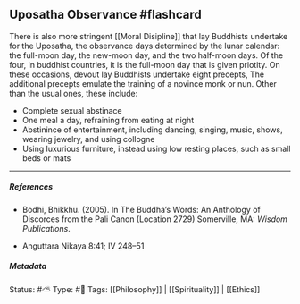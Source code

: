 ## Uposatha Observance #flashcard 

There is also more stringent [[Moral Disipline]] that lay Buddhists undertake for the Uposatha, the observance days determined by the lunar calendar: the full-moon day, the new-moon day, and the two half-moon days. Of the four, in buddhist countries, it is the full-moon day that is given priotity. On these occasions, devout lay Buddhists undertake eight precepts, The additional precepts emulate the training of a novince monk or nun. Other than the usual ones, these include:

- Complete sexual abstinace
- One meal a day, refraining from eating at night
- Abstinince of entertainment, including dancing, singing, music, shows, wearing jewelry, and using collogne
- Using luxurious furniture, instead using low resting places, such as small beds or mats

___

##### References
- Bodhi, Bhikkhu. (2005). In The Buddha’s Words: An Anthology of Discorces from the Pali Canon (Location 2729) Somerville, MA: _Wisdom Publications_.

- Anguttara Nikaya 8:41; IV 248–51

##### Metadata
Status: #⛅️ 
Type: #🔵 
Tags: [[Philosophy]] | [[Spirituality]] | [[Ethics]]